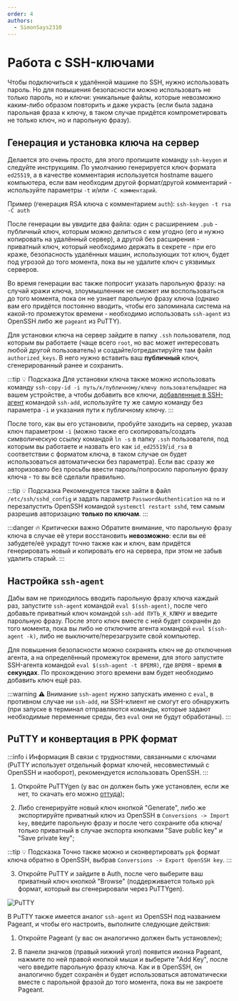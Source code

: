```yaml
---
order: 4
authors:
  - SimonSays2310
---
```


# Работа с SSH-ключами

Чтобы подключиться к удалённой машине по SSH, нужно использовать пароль. Но для повышения безопасности можно использовать не только пароль, но и ключи: уникальные файлы, которые невозможно каким-либо образом повторить и даже украсть (если была задана парольная фраза к ключу, в таком случае придётся компрометировать не только ключ, но и парольную фразу).

## Генерация и установка ключа на сервер

Делается это очень просто, для этого пропишите команду `ssh-keygen` и следуйте инструкциям. По умолчанию генерируется ключ формата `ed25519`, а в качестве комментария используется hostname вашего компьютера, если вам необходим другой формат/другой комментарий - используйте параметры `-t` и/или `-C комментарий`.

Пример (генерация RSA ключа с комментарием `auth`): `ssh-keygen -t rsa -C auth`

После генерации вы увидите два файла: один с расширением `.pub` - публичный ключ, которым можно делиться с кем угодно (его и нужно копировать на удалённый сервер), а другой без расширения - приватный ключ, который необходимо держать в секрете - при его краже, безопасность удалённых машин, использующих тот ключ, будет под угрозой до того момента, пока вы не удалите ключ с уязвимых серверов.

Во время генерации вас также попросит указать парольную фразу: на случай кражи ключа, злоумышленник не сможет им воспользоваться до того момента, пока он не узнает парольную фразу ключа (однако вам его придётся постоянно вводить, чтобы его запоминала система на какой-то промежуток времени - необходимо использовать `ssh-agent` из OpenSSH либо же `pageant` из PuTTY).

Для установки ключа на сервер зайдите в папку `.ssh` пользователя, под которым вы работаете (чаще всего `root`, но вас может интересовать любой другой пользователь) и создайте/отредактируйте там файл `authorized_keys`. В него нужно вставить ваш **публичный** ключ, сгенерированный ранее и сохранить.

:::tip :bulb: Подсказка
Для установки ключа также можно использовать команду `ssh-copy-id -i путь/к/публичному/ключу пользователь@адрес` на вашем устройстве, а чтобы добавить все ключи, [добавленные в SSH-агент](#%D0%BD%D0%B0%D1%81%D1%82%D1%80%D0%BE%D0%B8%D0%BA%D0%B0-ssh-agent) командой `ssh-add`, используйте ту же самую команду без параметра `-i` и указания пути к публичному ключу.
:::

После того, как вы его установили, пробуйте заходить на сервер, указав ключ параметром `-i` (можно также его скопировать/создать символическую ссылку командой `ln -s` в папку `.ssh` пользователя, под которым вы работаете и назвать его как `id_ed25519`/`id_rsa` в соответствии с форматом ключа, в таком случае он будет использоваться автоматически без параметра). Если вас сразу же авторизовало без просьбы ввести пароль/попросило парольную фразу ключа - то вы всё сделали правильно.

:::tip :bulb: Подсказка
Рекомендуется также зайти в файл `/etc/ssh/sshd_config` и задать параметр `PasswordAuthentication` на `no` и перезапустить OpenSSH командой `systemctl restart sshd`, тем самым разрешив авторизацию **только по ключам**.
:::

:::danger :fire: Критически важно
Обратите внимание, что парольную фразу ключа в случае её утери восстановить **невозможно**: если вы её забудете/её украдут точно также как и ключ, вам придётся генерировать новый и копировать его на сервера, при этом не забыв удалить старый.
:::

## Настройка `ssh-agent`

Дабы вам не приходилось вводить парольную фразу ключа каждый раз, запустите `ssh-agent` командой `eval $(ssh-agent)`, после чего добавьте приватный ключ командой `ssh-add ПУТЬ_К_КЛЮЧУ` и введите парольную фразу. После этого ключ вместе с ней будет сохранён до того момента, пока вы либо не отключите агента командой `eval $(ssh-agent -k)`, либо не выключите/перезагрузите свой компьютер.

Для повышения безопасности можно сохранять ключ не до отключения агента, а на определённый промежуток времени, для этого запустите SSH-агента командой `eval $(ssh-agent -t ВРЕМЯ)`, где `ВРЕМЯ` - время **в секундах**. По прохождению этого времени вам будет необходимо добавить ключ ещё раз.

:::warning :warning: Внимание
`ssh-agent` нужно запускать именно с `eval`, в противном случае ни `ssh-add`, ни SSH-клиент не смогут его обнаружить (при запуске в терминал отправляются команды, которые задают необходимые переменные среды, без `eval` они не будут обработаны).
:::

## PuTTY и конвертация в PPK формат

:::info :information_source: Информация
В связи с трудностями, связанными с ключами (PuTTY использует отдельный формат ключей, несовместимый с OpenSSH и наоборот), рекомендуется использовать OpenSSH.
:::

1. Откройте PuTTYgen (у вас он должен быть уже установлен, если же нет, то скачать его можно [оттуда](https://www.chiark.greenend.org.uk/~sgtatham/putty/latest.html));

2. Либо сгенерируйте новый ключ кнопкой "Generate", либо же экспортируйте приватный ключ из OpenSSH в `Conversions -> Import key`, введите парольную фразу и после чего сохраните оба ключа/только приватный в случае экспорта кнопками "Save public key" и "Save private key";

:::tip :bulb: Подсказка
Точно также можно и сконвертировать `ppk` формат ключа обратно в OpenSSH, выбрав `Conversions -> Export OpenSSH key`.
:::

3. Откройте PuTTY и зайдите в Auth, после чего выберите ваш приватный ключ кнопкой "Browse" (поддерживается только `ppk` формат, который вы сгенерировали через PuTTYgen).

![PuTTY](/vds/sshkeys/1.png)

В PuTTY также имеется аналог `ssh-agent` из OpenSSH под названием Pageant, и чтобы его настроить, выполните следующие действия:

1. Откройте Pageant (у вас он аналогично должен быть установлен);

2. В панели значков (правый нижний угол) появится иконка Pageant, нажмите по ней правой кнопкой мыши и выберите "Add Key", после чего введите парольную фразу ключа. Как и в OpenSSH, он аналогично будет сохранён и будет использоваться автоматически вместе с парольной фразой до того момента, пока вы не закроете Pageant.
